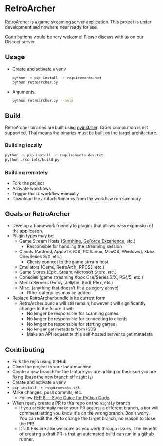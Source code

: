 # RetroArcher
RetroArcher is a game streaming server application. This project is under development and nowhere near ready for use.

Contributions would be very welcome! Please discuss with us on our Discord server.

## Usage
 - Create and activate a venv
     ```bash
     python -m pip install -r requirements.txt
     python retroarcher.py
     ```
 - Arguments:
     ```bash
     python retroarcher.py --help
     ``` 

## Build
RetroArcher binaries are built using [pyinstaller](https://pypi.org/project/pyinstaller/). Cross compilation is not
supported. That means the binaries must be built on the target architecture.

### Building locally
```bash
python -m pip install -r requirements-dev.txt
python ./scripts/build.py
```

### Building remotely
- Fork the project
- Activate workflows
- Trigger the `CI` workflow manually
- Download the artifacts/binaries from the workflow run summary

## Goals or RetroArcher
 - Develop a framework friendly to plugins that allows easy expansion of the application.
 - Plugin types may be:
   - Game Stream Hosts ([Sunshine](https://sunshinestream.github.io/),
     [GeForce Experience](https://www.nvidia.com/en-us/support/gamestream/), etc.)
     - Responsible for handling the streaming session 
   - Clients (Android, AppleTV, iOS, PC [Linux, MacOS, Windows], Xbox One/Series S/X, etc.)
     - Clients connect to the game stream host 
   - Emulators (Cemu, RetroArch, RPCS3, etc.)
   - Game Stores (Epic, Steam, Microsoft Store, etc.)
   - Consoles (game streaming Xbox One/Series S/X, PS4/5, etc.)
   - Media Servers (Emby, Jellyfin, Kodi, Plex, etc.)
   - Misc. (anything that doesn't fit a category above)
     - Other categories may be added
 - Replace RetroArcher.bundle in its current form
   - RetroArcher.bundle will still remain; however it will significantly change. In the future it will:
     - No longer be responsible for scanning games
     - No longer be responsible for connecting to clients
     - No longer be responsible for starting games
     - No longer get metadata from IGDB
     - Make an API request to this self-hosted server to get metadata

## Contributing
 - Fork the repo using GitHub
 - Clone the project to your local machine
 - Create a new branch for the feature you are adding or the issue you are fixing (base the new branch off `nightly`)
 - Create and activate a venv
 - `pip install -r requirements.txt`
 - Make changes, push commits, etc.
   - Follow [PEP 8 -- Style Guide for Python Code](https://www.python.org/dev/peps/pep-0008/).
 - When ready create a PR to this repo on the `nightly` branch
   - If you accidentally make your PR against a different branch, a bot will comment letting you know it's on the wrong 
     branch. Don't worry. You can edit the PR to change the target branch, no reason to close the PR!
   - Draft PRs are also welcome as you work through issues. The benefit of creating a draft PR is that an automated
     build can run in a github runner.

